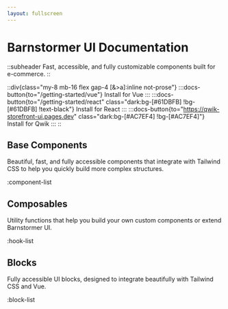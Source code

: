 ```yaml
---
layout: fullscreen
---
```

# Barnstormer UI Documentation
::subheader
Fast, accessible, and fully customizable components built for e-commerce.
::

::div{class="my-8 mb-16  flex gap-4 [&>a]:inline  not-prose"}
:::docs-button{to="/getting-started/vue"}
Install for Vue
:::
:::docs-button{to="/getting-started/react" class="dark:bg-[#61DBFB] !bg-[#61DBFB] !text-black"}
Install for React
:::
:::docs-button{to="https://qwik-storefront-ui.pages.dev" class="dark:bg-[#AC7EF4] !bg-[#AC7EF4]"}
Install for Qwik
:::
::

## Base Components

Beautiful, fast, and fully accessible components that integrate with Tailwind CSS to help you quickly build more complex structures.

:component-list

## Composables

Utility functions that help you build your own custom components or extend Barnstormer UI.

:hook-list

## Blocks

Fully accessible UI blocks, designed to integrate beautifully with Tailwind CSS and Vue.


:block-list